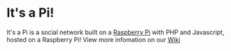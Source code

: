 It's a Pi!
==========

It's a Pi is a social network built on a [Raspberry Pi](http://raspberrypi.org) with PHP and Javascript, hosted on a Raspberry Pi!
View more infomation on our [Wiki](http://github.com/grit96/itsapi/wiki)
